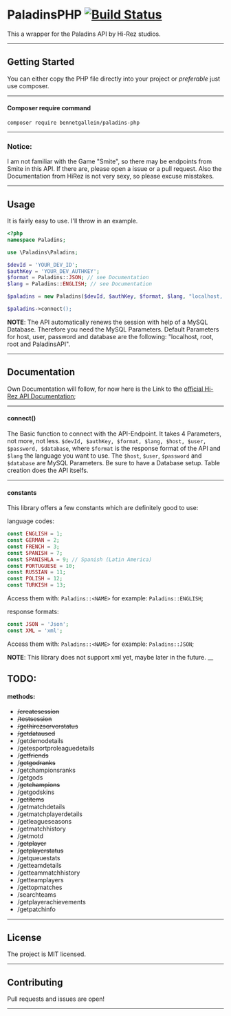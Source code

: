 # PaladinsPHP [![Build Status](https://travis-ci.org/bennetgallein/PaladinsPHP.svg?branch=master)](https://travis-ci.org/bennetgallein/PaladinsPHP)

This a wrapper for the Paladins API by Hi-Rez studios.
___
## Getting Started

You can either copy the PHP file directly into your project or _preferable_ just use composer.
___
#### Composer require command
`composer require bennetgallein/paladins-php`
___
### Notice:
I am not familiar with the Game "Smite", so there may be endpoints from Smite in this API. If there are, please open a issue or a pull request. Also the Documentation from HiRez is not very sexy, so please excuse misstakes.
___
## Usage

It is fairly easy to use. I'll throw in an example.

```php
<?php
namespace Paladins;

use \Paladins\Paladins;

$devId = 'YOUR_DEV_ID';
$authKey = 'YOUR_DEV_AUTHKEY';
$format = Paladins::JSON; // see Documentation
$lang = Paladins::ENGLISH; // see Documentation

$paladins = new Paladins($devId, $authKey, $format, $lang, "localhost, "root_user", "root_password", "database_name");

$paladins->connect();
```
__NOTE__: The API automatically renews the session with help of a MySQL Database. Therefore you need the MySQL Parameters. Default Parameters for host, user, password and database are the following: "localhost, root, root and PaladinsAPI".
___
## Documentation

Own Documentation will follow, for now here is the Link to the [official Hi-Rez API Documentation](https://docs.google.com/document/d/1OFS-3ocSx-1Rvg4afAnEHlT3917MAK_6eJTR6rzr-BM/edit);
***

#### connect()

The Basic function to connect with the API-Endpoint. It takes 4 Parameters, not more, not less.
`$devId, $authKey, $format, $lang, $host, $user, $password, $database`, where `$format` is the response format of the API and `$lang` the language you want to use.
The `$host`, `$user`, `$password` and `$database` are MySQL Parameters. Be sure to have a Database setup. Table creation does the API itselfs.
___
#### constants

This library offers a few constants which are definitely good to use:

language codes:
```php
const ENGLISH = 1;
const GERMAN = 2;
const FRENCH = 3;
const SPANISH = 7;
const SPANISHLA = 9; // Spanish (Latin America)
const PORTUGUESE = 10;
const RUSSIAN = 11;
const POLISH = 12;
const TURKISH = 13;
```
Access them with: `Paladins::<NAME>` for example: `Paladins::ENGLISH`;

response formats:
```php
const JSON = 'Json';
const XML = 'xml';
```
Access them with: `Paladins::<NAME>` for example: `Paladins::JSON`;

__NOTE__: This library does not support xml yet, maybe later in the future.
__
## TODO:
#### methods:
- ~~/createsession~~
- ~~/testsession~~
- ~~/gethirezserverstatus~~
- ~~/getdataused~~
- /getdemodetails
- /getesportproleaguedetails
- /~~getfriends~~
- /~~getgodranks~~
- /getchampionsranks
- /getgods
- /~~getchampions~~
- /getgodskins
- /~~getitems~~
- /getmatchdetails
- /getmatchplayerdetails
- /getleagueseasons
- /getmatchhistory
- /getmotd
- /~~getplayer~~
- /~~getplayerstatus~~
- /getqueuestats
- /getteamdetails
- /getteammatchhistory
- /getteamplayers
- /gettopmatches
- /searchteams
- /getplayerachievements
- /getpatchinfo
___
## License

The project is MIT licensed.
___
## Contributing

Pull requests and issues are open!
___

